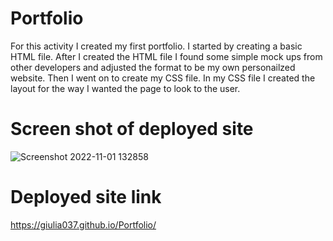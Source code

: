 # Portfolio

For this activity I created my first portfolio. I started by creating a basic HTML file. After I created the HTML file I found some simple mock ups from other developers and adjusted the format to be my own personailzed website. Then I went on to create my CSS file. In my CSS file I created the layout for the way I wanted the page to look to the user. 

# Screen shot of deployed site

![Screenshot 2022-11-01 132858](https://user-images.githubusercontent.com/114687261/199311912-56db12f6-2868-4e99-bc0e-84f63789c233.png)

# Deployed site link

https://giulia037.github.io/Portfolio/

